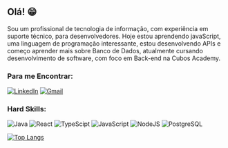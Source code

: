 ## Olá! :grin:

Sou um profissional de tecnologia de informação, com experiência em suporte técnico, para desenvolvedores. Hoje estou aprendendo javaScript, uma linguagem de programação interessante, estou desenvolvendo APIs e começo aprender mais sobre Banco de Dados, atualmente cursando desenvolvimento de software, com foco em Back-end na Cubos Academy.


### Para me Encontrar:
[![LinkedIn](https://img.shields.io/badge/LinkedIn-0077B5?style=for-the-badge&logo=linkedin&logoColor=white)](https://www.linkedin.com/in/williamdiangellis/)
[![Gmail](https://img.shields.io/badge/Microsoft_Outlook-0078D4?style=for-the-badge&logo=microsoft-outlook&logoColor=white)](mailto:diangellis2014@gmail.com)


### Hard Skills:

![Java](https://img.shields.io/badge/Java-ED8B00?logo=java&logoColor=white&style=for-the-badge)
![React](https://img.shields.io/badge/React-20232A?logo=react&logoColor=61DAFB&style=for-the-badge)
![TypeScipt](https://img.shields.io/badge/TypeScript-007ACC?logo=typescript&logoColor=white&style=for-the-badge)
![JavaScript](https://img.shields.io/badge/JavaScript-323330?style=for-the-badge&logo=javascript&logoColor=F7DF1E)
![NodeJS](https://img.shields.io/badge/Node.js-339933?style=for-the-badge&logo=nodedotjs&logoColor=white)
![PostgreSQL](https://img.shields.io/badge/PostgreSQL-316192?style=for-the-badge&logo=postgresql&logoColor=white)


[![Top Langs](https://github-readme-stats.vercel.app/api/top-langs/?username=WilliamDiangellis&theme=midnight-purple)](https://github.com/anuraghazra/github-readme-stats)

